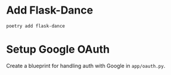 
# Add Flask-Dance

`poetry add flask-dance`

# Setup Google OAuth

Create a blueprint for handling auth with Google in
`app/oauth.py`.